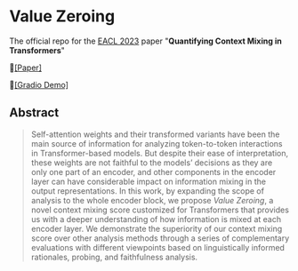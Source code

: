 # Value Zeroing
The official repo for the [EACL 2023](https://2023.eacl.org/) paper "__Quantifying Context Mixing in Transformers__"

📃[[Paper]](https://)

🤗[[Gradio Demo]](https://)

## Abstract
> Self-attention weights and their transformed variants have been the main source of information for analyzing token-to-token interactions in Transformer-based models. But despite their ease of interpretation, these weights are not faithful to the models’ decisions as they are only one part of an encoder, and other components in the encoder layer can have considerable impact on information mixing in the output representations. In this work, by expanding the scope of analysis to the whole encoder block, we propose _Value Zeroing_, a novel context mixing score customized for Transformers that provides us with a deeper understanding of how information is mixed at each encoder layer. We demonstrate the superiority of our context mixing score over other analysis methods through a series of complementary evaluations with different viewpoints based on linguistically informed rationales, probing, and faithfulness analysis.



